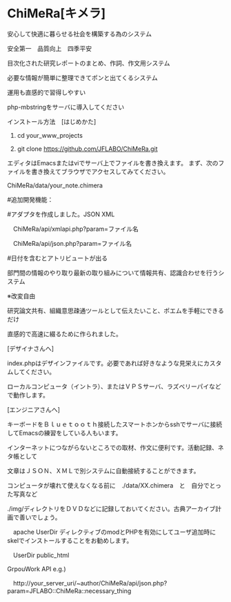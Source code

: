 # ChiMeRa[キメラ]
安心して快適に暮らせる社会を構築する為のシステム　

安全第一　品質向上　四季平安

目次化された研究レポートのまとめ、作詞、作文用システム

必要な情報が簡単に整理できてポンと出てくるシステム

運用も直感的で習得しやすい

php-mbstringをサーバに導入してください

インストール方法　[はじめかた]

1. cd your_www_projects

2. git clone https://github.com/JFLABO/ChiMeRa.git

エディタはEmacsまたはviでサーバ上でファイルを書き換えます。
まず、次のファイルを書き換えてブラウザでアクセスしてみてください。

ChiMeRa/data/your_note.chimera

#追加開発機能：

#アダプタを作成しました。JSON XML

　ChiMeRa/api/xmlapi.php?param=ファイル名

　ChiMeRa/api/json.php?param=ファイル名

#日付を含むとアトリビュートが出る


部門間の情報のやり取り最新の取り組みについて情報共有、認識合わせを行うシステム

※改変自由

研究論文共有、組織意思疎通ツールとして伝えたいこと、ポエムを手軽にできるだけ

直感的で高速に綴るために作られました。

[デザイナさんへ]

index.phpはデザインファイルです。必要であれば好きなような見栄えにカスタムしてください。

ローカルコンピュータ（イントラ）、またはＶＰＳサーバ、ラズベリーパイなどで動作します。


[エンジニアさんへ]

キーボードをＢｌｕｅｔｏｏｔｈ接続したスマートホンからsshでサーバに接続してEmacsの練習をしている人もいます。

インターネットにつながらないところでの取材、作文に便利です。活動記録、ネタ帳として

文章はＪＳＯＮ、ＸＭＬで別システムに自動接続することができます。

コンピュータが壊れて使えなくなる前に　./data/XX.chimera　と　自分でとった写真など 

./img/ディレクトリをＤＶＤなどに記録しておいてください。古典アーカイブ計画で善いでしょう。

　apache UserDir ディレクティブのmodとPHPを有効にしてユーザ追加時にskelでインストールすることをお勧めします。
 
　UserDir public_html




GrpouWork API e.g.)

　http://your_server_uri/~author/ChiMeRa/api/json.php?param=JFLABO::ChiMeRa::necessary_thing
  
